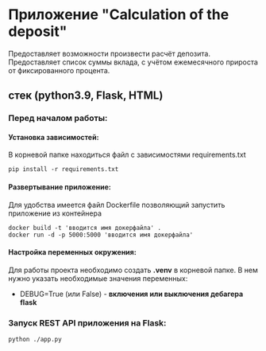 # Приложение "Calculation of the deposit"
Предоставляет возможности произвести расчёт депозита. Предоставляет список суммы
вклада, с учётом ежемесячного прироста от фиксированного процента.

## стек (python3.9, Flask, HTML)


### Перед началом работы:

#### Установка зависимостей:

В корневой папке находиться файл с зависимостями requirements.txt
```shell
pip install -r requirements.txt
```

#### Развертывание приложение:

Для удобства имеется файл Dockerfile позволяющий запустить приложение из контейнера

````shell
docker build -t 'вводится имя докерфайла' .
docker run -d -p 5000:5000 'вводится имя докерфайла' 
````

#### Настройка переменных окружения:

Для работы проекта необходимо создать **.venv** в корневой папке.
В нем нужно указать необходимые значения переменных:

* DEBUG=True (или False) - **включения или выключения дебагера flask**


### Запуск REST API приложения на Flask:

```shell
python ./app.py
```
